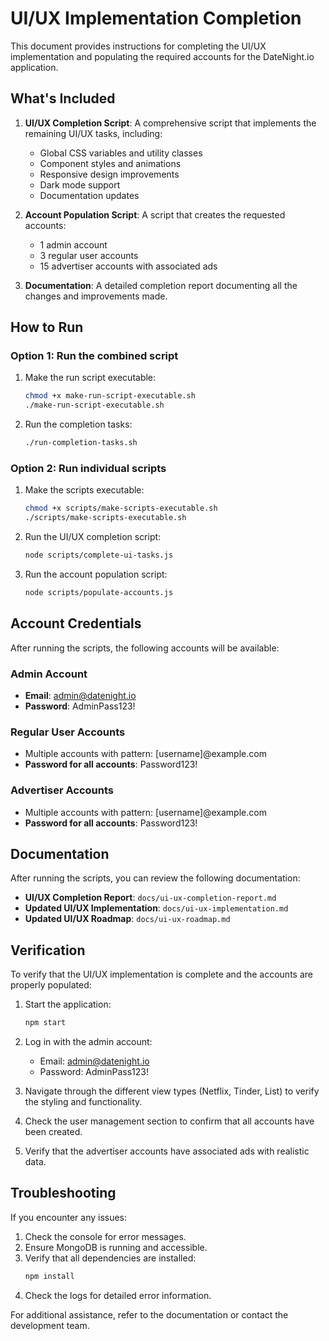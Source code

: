 # UI/UX Implementation Completion

This document provides instructions for completing the UI/UX implementation and populating the required accounts for the DateNight.io application.

## What's Included

1. **UI/UX Completion Script**: A comprehensive script that implements the remaining UI/UX tasks, including:
   - Global CSS variables and utility classes
   - Component styles and animations
   - Responsive design improvements
   - Dark mode support
   - Documentation updates

2. **Account Population Script**: A script that creates the requested accounts:
   - 1 admin account
   - 3 regular user accounts
   - 15 advertiser accounts with associated ads

3. **Documentation**: A detailed completion report documenting all the changes and improvements made.

## How to Run

### Option 1: Run the combined script

1. Make the run script executable:
   ```bash
   chmod +x make-run-script-executable.sh
   ./make-run-script-executable.sh
   ```

2. Run the completion tasks:
   ```bash
   ./run-completion-tasks.sh
   ```

### Option 2: Run individual scripts

1. Make the scripts executable:
   ```bash
   chmod +x scripts/make-scripts-executable.sh
   ./scripts/make-scripts-executable.sh
   ```

2. Run the UI/UX completion script:
   ```bash
   node scripts/complete-ui-tasks.js
   ```

3. Run the account population script:
   ```bash
   node scripts/populate-accounts.js
   ```

## Account Credentials

After running the scripts, the following accounts will be available:

### Admin Account
- **Email**: admin@datenight.io
- **Password**: AdminPass123!

### Regular User Accounts
- Multiple accounts with pattern: [username]@example.com
- **Password for all accounts**: Password123!

### Advertiser Accounts
- Multiple accounts with pattern: [username]@example.com
- **Password for all accounts**: Password123!

## Documentation

After running the scripts, you can review the following documentation:

- **UI/UX Completion Report**: `docs/ui-ux-completion-report.md`
- **Updated UI/UX Implementation**: `docs/ui-ux-implementation.md`
- **Updated UI/UX Roadmap**: `docs/ui-ux-roadmap.md`

## Verification

To verify that the UI/UX implementation is complete and the accounts are properly populated:

1. Start the application:
   ```bash
   npm start
   ```

2. Log in with the admin account:
   - Email: admin@datenight.io
   - Password: AdminPass123!

3. Navigate through the different view types (Netflix, Tinder, List) to verify the styling and functionality.

4. Check the user management section to confirm that all accounts have been created.

5. Verify that the advertiser accounts have associated ads with realistic data.

## Troubleshooting

If you encounter any issues:

1. Check the console for error messages.
2. Ensure MongoDB is running and accessible.
3. Verify that all dependencies are installed:
   ```bash
   npm install
   ```
4. Check the logs for detailed error information.

For additional assistance, refer to the documentation or contact the development team.